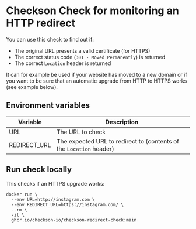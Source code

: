 # Checkson Check for monitoring an HTTP redirect

You can use this check to find out if:

* The original URL presents a valid certificate (for HTTPS)
* The correct status code (`301 - Moved Permanently`) is returned
* The correct `Location` header is returned

It can for example be used if your website has moved to a new domain or if you want to be sure
that an automatic upgrade from HTTP to HTTPS works (see example below).

## Environment variables

| Variable     | Description |
|--------------|-------------|
| URL          | The URL to check |
| REDIRECT_URL | The expected URL to redirect to (contents of the `Location` header) |

## Run check locally

This checks if an HTTPS upgrade works:

```
docker run \
  --env URL=http://instagram.com \
  --env REDIRECT_URL=https://instagram.com/ \
  --rm \
  -it \
  ghcr.io/checkson-io/checkson-redirect-check:main
```
